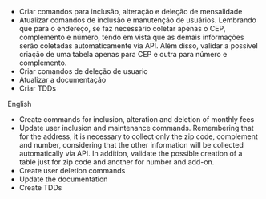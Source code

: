 * Criar comandos para inclusão, alteração e deleção de mensalidade
* Atualizar comandos de inclusão e manutenção de usuários. Lembrando que para o endereço, se faz necessário coletar apenas o CEP, complemento e número, tendo em vista que as demais informações serão coletadas automaticamente via API. Além disso, validar a possível criação de uma tabela apenas para CEP e outra para número e complemento.
* Criar comandos de deleção de usuario
* Atualizar a documentação
* Criar TDDs

English

* Create commands for inclusion, alteration and deletion of monthly fees
* Update user inclusion and maintenance commands. Remembering that for the address, it is necessary to collect only the zip code, complement and number, considering that the other information will be collected automatically via API. In addition, validate the possible creation of a table just for zip code and another for number and add-on.
* Create user deletion commands
* Update the documentation
* Create TDDs
